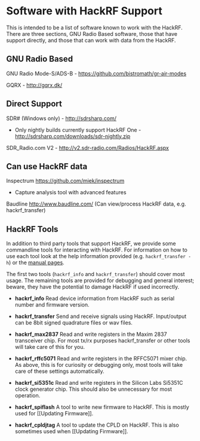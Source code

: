 # Software with HackRF Support
This is intended to be a list of software known to work with the HackRF. There are three sections, GNU Radio Based software, those that have support directly, and those that can work with data from the HackRF.

## GNU Radio Based
GNU Radio Mode-S/ADS-B - https://github.com/bistromath/gr-air-modes

GQRX - http://gqrx.dk/

## Direct Support
SDR# (Windows only) - http://sdrsharp.com/
  * Only nightly builds currently support HackRF One - http://sdrsharp.com/downloads/sdr-nightly.zip

SDR_Radio.com V2 - http://v2.sdr-radio.com/Radios/HackRF.aspx

## Can use HackRF data

Inspectrum https://github.com/miek/inspectrum
  * Capture analysis tool with advanced features

Baudline http://www.baudline.com/  (Can view/process HackRF data, e.g. hackrf_transfer)

## HackRF Tools
In addition to third party tools that support HackRF, we provide some commandline tools for interacting with HackRF.  For information on how to use each tool look at the help information provided (e.g. ```hackrf_transfer -h```) or the [manual pages](http://manpages.ubuntu.com/manpages/utopic/man1/hackrf_info.1.html).

The first two tools (```hackrf_info``` and ```hackrf_transfer```) should cover most usage. The remaining tools are provided for debugging and general interest; beware, they have the potential to damage HackRF if used incorrectly.

 * **hackrf_info** Read device information from HackRF such as serial number and firmware version.

 * **hackrf_transfer** Send and receive signals using HackRF. Input/output can be 8bit signed quadrature files or wav files.

 * **hackrf_max2837** Read and write registers in the Maxim 2837 transceiver chip.  For most tx/rx purposes hackrf_transfer or other tools will take care of this for you.

 * **hackrf_rffc5071** Read and write registers in the RFFC5071 mixer chip.  As above, this is for curiosity or debugging only, most tools will take care of these settings automatically.

 * **hackrf_si5351c** Read and write registers in the Silicon Labs Si5351C clock generator chip. This should also be unnecessary for most operation.

 * **hackrf_spiflash** A tool to write new firmware to HackRF. This is mostly used for [[Updating Firmware]].

 * **hackrf_cpldjtag** A tool to update the CPLD on HackRF. This is also sometimes used when [[Updating Firmware]].